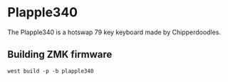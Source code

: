 # Plapple340


The Plapple340 is a hotswap 79 key keyboard made by Chipperdoodles. 

## Building ZMK firmware
```
west build -p -b plapple340
```
